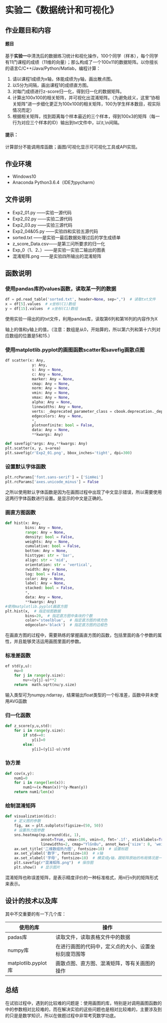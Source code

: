 # 实验二《数据统计和可视化》

## 作业题目和内容

#### **题目**

基于**实验一**中清洗后的数据练习统计和视化操作，100个同学（样本），每个同学有11门课程的成绩（11维的向量）；那么构成了一个100x11的数据矩阵。以你擅长的语言C/C++/Java/Python/Matlab，编程计算：

1. 请以课程1成绩为x轴，体能成绩为y轴，画出散点图。
2. 以5分为间隔，画出课程1的成绩直方图。
3. 对每门成绩进行z-score归一化，得到归一化的数据矩阵。
4. 计算出100x100的相关矩阵，并可视化出混淆矩阵。（为避免歧义，这里“协相关矩阵”进一步细化更正为100x100的相关矩阵，100为学生样本数目，视实际情况而定）
5. 根据相关矩阵，找到距离每个样本最近的三个样本，得到100x3的矩阵（每一行为对应三个样本的ID）输出到txt文件中，以\t,\n间隔。

#### **提示：**

计算部分不能调用库函数；画图/可视化显示可可视化工具或API实现。

## 作业环境

- Windows10
- Anaconda Python3.6.4（IDE为pycharm）

## 文件说明

- Exp2_01.py        ——实验一源代码
- Exp2_02.py        ——实验二源代码
- Exp2_03.py         ——实验三源代码
- Exp2_04&05.py  ——实验四和实验五源代码
- sorted.txt             ——是实验一最后数据处理过后的学生成绩单
- z_score_Data.csv——是第三问所要求的归一化
- Exp_0（1、2、）——是实验一实验二输出的图表
- 混淆矩阵.png       ——是实验四所输出的混淆矩阵

## 函数说明

### 使用pandas库的values函数，读取某一列的数据

```python
df = pd.read_table('sorted.txt', header=None, sep=",")  # 读取txt文件
x = df[5].values  # x坐标(C1)数组
y = df[15].values  # x坐标(C1)数组
```

使用实验一得出的的txt文件，利用pandas库，读取第6列和第16列的内容作为X

轴上的值和y轴上的值，（注意：数组是从0，开始算的，所以第六列和第十六列对应数组的位置是5和15.）

### 使用matplotlib.pyplot的画图函数scatter和savefig画散点图

 

```python
df scatter(x: Any,
            y: Any,
            s: Any = None,
            c: Any = None,
            marker: Any = None,
            cmap: Any = None,
            norm: Any = None,
            vmin: Any = None,
            vmax: Any = None,
            alpha: Any = None,
            linewidths: Any = None,
            verts: _deprecated_parameter_class = cbook.deprecation._deprecated_parameter,
            edgecolors: Any = None,
            *,
            plotnonfinite: bool = False,
            data: Any = None,
            **kwargs: Any)

def savefig(*args: Any,**kwargs: Any)
plt.scatter(x, y, s=area)
plt.savefig(r'Exp2_01.png', bbox_inches='tight', dpi=300)
```

### 设置默认字体函数

```python
plt.rcParams['font.sans-serif'] = ['SimHei']
plt.rcParams['axes.unicode_minus'] = False
```

之所以使用默认字体函数是因为在画图过程中出现了中文显示错误，所以需要使用这两行字体函数进行设置。是显示的中文是正确的。

### 画直方图函数



```python
def hist(x: Any,
         bins: Any = None,
         range: Any = None,
         density: bool = False,
         weights: Any = None,
         cumulative: bool = False,
         bottom: Any = None,
         histtype: str = 'bar',
         align: str = 'mid',
         orientation: str = 'vertical',
         rwidth: Any = None,
         log: bool = False,
         color: Any = None,
         label: Any = None,
         stacked: bool = False,
         *,
         data: Any = None,
         **kwargs: Any) 
#使用matplotlib.pyplot画直方图
plt.hist(x,  # 指定绘图数据
         bins=20,  # 指定直方图中条块的个数
         color='steelblue',  # 指定直方图的填充色
         edgecolor='black')  # 指定直方图的边框色
```

在画直方图的过程中，需要熟练的掌握画直方图的函数，包括里面的各个参数的属性，并且能够灵活运用画图里面的参数。

### 标准差函数

```python
ef std(y,u):
    nu=0
    for j in range(y.size):
        nu+=(y[j]-u)**2
    return  math.sqrt(nu/y.size)
```

输入类型可为numpy.ndarray，结果输出float类型的一个标准差，函数中并未使用AVG函数

### 归一化函数

```python
def z_score(y,u,std):
    for i in range(y.size):
        if std==0:
            y[i]=0
        else:
            y[i]=(y[i]-u)/std
```

### 协方差

```python
def cov(x,y):
    num1=0
    for i in range(len(x)):
        num1+=(x-Mean(x))*(y-Mean(y))
    return num1/len(x)
```

### 绘制混淆矩阵

```python
def visualization(dic):
    # 定义图的参数
    fig, ax = plt.subplots(figsize=(50, 50))
    # 设置热力图参数
    sns.heatmap(np.around(dic, 1),
                annot=True, vmax=106, vmin=0, fmt='.1f', xticklabels=True, yticklabels=True, square=True,
                linewidths=2, cmap="YlGnBu", annot_kws={'size': 8, 'weight': 'light', 'color': 'red'})
    ax.set_title('二维数组热力图', fontsize=18)  # 设置标题
    ax.set_ylabel('数字', fontsize=18)  # x轴
    ax.set_xlabel('字母', fontsize=18)  # 横变成y轴，跟矩阵原始的布局情况是一样的
    plt.savefig(r"混淆矩阵.png")  # 保存图
    plt.show()  # 显示图片
```

混淆矩阵也称误差矩阵，是表示精度评价的一种标准格式，用n行n列的矩阵形式来表示。

## 设计的技术以及库

其中不交重要的有一下几个库：

| 使用的库            | 操作                                                 |
| ------------------- | ---------------------------------------------------- |
| padas库             | 读取文件，读取表格文件中的数据                       |
| numpy库             | 在进行画图的代码中，定义点的大小、设置坐标刻度范围等 |
| matplotlib.pyplot库 | 画散点图、直方图、混淆矩阵，等有关画图的操作         |

##   总结  

​    在试验过程中，遇到的比较难的问题是：使用画图的库，特别是对调用画图函数的中的参数相对比较难的，而在解决实验的这些问题也是相对比较难的，主要涉及到的只是是数学知识，所以在做题过程中非常考究数学功底。

​          




